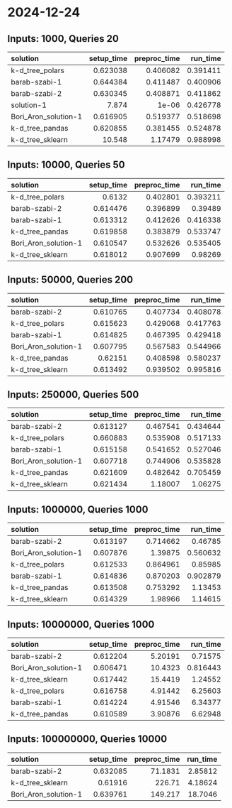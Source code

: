# 2024-12-24

## Inputs: 1000, Queries 20

| solution             |   setup_time |   preproc_time |   run_time |
|:---------------------|-------------:|---------------:|-----------:|
| k-d_tree_polars      |     0.623038 |       0.406082 |   0.391411 |
| barab-szabi-1        |     0.644384 |       0.411487 |   0.400906 |
| barab-szabi-2        |     0.630345 |       0.408871 |   0.411862 |
| solution-1           |     7.874    |       1e-06    |   0.426778 |
| Bori_Aron_solution-1 |     0.616905 |       0.519377 |   0.518698 |
| k-d_tree_pandas      |     0.620855 |       0.381455 |   0.524878 |
| k-d_tree_sklearn     |    10.548    |       1.17479  |   0.988998 |

## Inputs: 10000, Queries 50

| solution             |   setup_time |   preproc_time |   run_time |
|:---------------------|-------------:|---------------:|-----------:|
| k-d_tree_polars      |     0.6132   |       0.402801 |   0.393211 |
| barab-szabi-2        |     0.614476 |       0.396899 |   0.39489  |
| barab-szabi-1        |     0.613312 |       0.412626 |   0.416338 |
| k-d_tree_pandas      |     0.619858 |       0.383879 |   0.533747 |
| Bori_Aron_solution-1 |     0.610547 |       0.532626 |   0.535405 |
| k-d_tree_sklearn     |     0.618012 |       0.907699 |   0.98269  |

## Inputs: 50000, Queries 200

| solution             |   setup_time |   preproc_time |   run_time |
|:---------------------|-------------:|---------------:|-----------:|
| barab-szabi-2        |     0.610765 |       0.407734 |   0.408078 |
| k-d_tree_polars      |     0.615623 |       0.429068 |   0.417763 |
| barab-szabi-1        |     0.614825 |       0.467395 |   0.429418 |
| Bori_Aron_solution-1 |     0.607795 |       0.567583 |   0.544966 |
| k-d_tree_pandas      |     0.62151  |       0.408598 |   0.580237 |
| k-d_tree_sklearn     |     0.613492 |       0.939502 |   0.995816 |

## Inputs: 250000, Queries 500

| solution             |   setup_time |   preproc_time |   run_time |
|:---------------------|-------------:|---------------:|-----------:|
| barab-szabi-2        |     0.613127 |       0.467541 |   0.434644 |
| k-d_tree_polars      |     0.660883 |       0.535908 |   0.517133 |
| barab-szabi-1        |     0.615158 |       0.541652 |   0.527046 |
| Bori_Aron_solution-1 |     0.607718 |       0.744906 |   0.535828 |
| k-d_tree_pandas      |     0.621609 |       0.482642 |   0.705459 |
| k-d_tree_sklearn     |     0.621434 |       1.18007  |   1.06275  |

## Inputs: 1000000, Queries 1000

| solution             |   setup_time |   preproc_time |   run_time |
|:---------------------|-------------:|---------------:|-----------:|
| barab-szabi-2        |     0.613197 |       0.714662 |   0.46785  |
| Bori_Aron_solution-1 |     0.607876 |       1.39875  |   0.560632 |
| k-d_tree_polars      |     0.612533 |       0.864961 |   0.85985  |
| barab-szabi-1        |     0.614836 |       0.870203 |   0.902879 |
| k-d_tree_pandas      |     0.613508 |       0.753292 |   1.13453  |
| k-d_tree_sklearn     |     0.614329 |       1.98966  |   1.14615  |

## Inputs: 10000000, Queries 1000

| solution             |   setup_time |   preproc_time |   run_time |
|:---------------------|-------------:|---------------:|-----------:|
| barab-szabi-2        |     0.612204 |        5.20191 |   0.71575  |
| Bori_Aron_solution-1 |     0.606471 |       10.4323  |   0.816443 |
| k-d_tree_sklearn     |     0.617442 |       15.4419  |   1.24552  |
| k-d_tree_polars      |     0.616758 |        4.91442 |   6.25603  |
| barab-szabi-1        |     0.614224 |        4.91546 |   6.34377  |
| k-d_tree_pandas      |     0.610589 |        3.90876 |   6.62948  |

## Inputs: 100000000, Queries 10000

| solution             |   setup_time |   preproc_time |   run_time |
|:---------------------|-------------:|---------------:|-----------:|
| barab-szabi-2        |     0.632085 |        71.1831 |    2.85812 |
| k-d_tree_sklearn     |     0.61916  |       226.71   |    4.18624 |
| Bori_Aron_solution-1 |     0.639761 |       149.217  |   18.7046  |